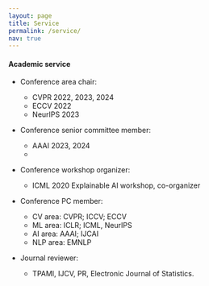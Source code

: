 ```yaml
---
layout: page
title: Service
permalink: /service/
nav: true
---
```


#### Academic service

- Conference area chair:
  - CVPR 2022, 2023, 2024
  - ECCV 2022
  - NeurIPS 2023 
  
- Conference senior committee member:
  - AAAI 2023, 2024
  - 
- Conference workshop organizer:
  - ICML 2020  Explainable AI workshop, co-organizer

- Conference PC member:
  - CV area: CVPR; ICCV; ECCV
  - ML area: ICLR; ICML, NeurIPS
  - AI area: AAAI; IJCAI
  - NLP area: EMNLP
  
- Journal reviewer: 
  - TPAMI, IJCV, PR, Electronic Journal of Statistics.


